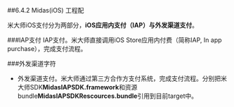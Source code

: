##6.4.2 Midas(iOS) 工程配

米大师iOS支付分为两部分，**iOS应用内支付（IAP）**与**外发渠道支付**。

###IAP支付
IAP支付。米大师直接调用iOS Store应用内付费（简称IAP, In app purchase），完成支付流程。

###外发渠道字符
+ 外发渠道支付。米大师通过第三方合作方支付系统，完成支付流程。分别把米大师SDK**MidasIAPSDK.framework**和资源bundle**MidasIAPSDKRescources.bundle**引用到目前target中。